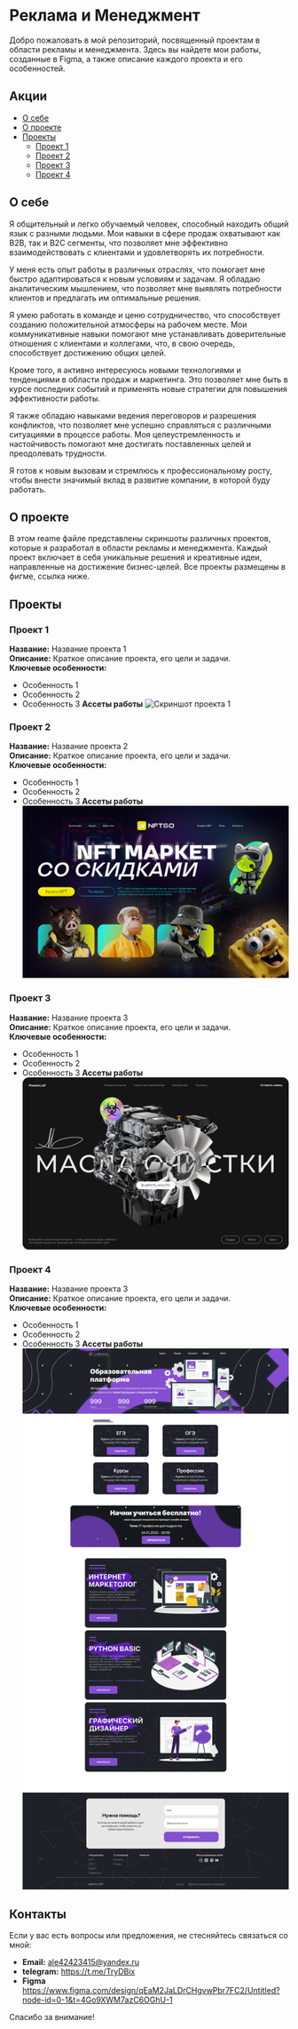 # Реклама и Менеджмент

Добро пожаловать в мой репозиторий, посвященный проектам в области рекламы и менеджмента. Здесь вы найдете мои работы, созданные в Figma, а также описание каждого проекта и его особенностей.

## Акции 
- [О себе](#о-себе)
- [О проекте](#о-проекте)
- [Проекты](#проекты)
  - [Проект 1](#проект-1)
  - [Проект 2](#проект-2)
  - [Проект 3](#проект-3)
  - [Проект 4](#проект-4)

## О себе

Я общительный и легко обучаемый человек, способный находить общий язык с разными людьми. Мои навыки в сфере продаж охватывают как B2B, так и B2C сегменты, что позволяет мне эффективно взаимодействовать с клиентами и удовлетворять их потребности. 

У меня есть опыт работы в различных отраслях, что помогает мне быстро адаптироваться к новым условиям и задачам. Я обладаю аналитическим мышлением, что позволяет мне выявлять потребности клиентов и предлагать им оптимальные решения. 

Я умею работать в команде и ценю сотрудничество, что способствует созданию положительной атмосферы на рабочем месте. Мои коммуникативные навыки помогают мне устанавливать доверительные отношения с клиентами и коллегами, что, в свою очередь, способствует достижению общих целей.

Кроме того, я активно интересуюсь новыми технологиями и тенденциями в области продаж и маркетинга. Это позволяет мне быть в курсе последних событий и применять новые стратегии для повышения эффективности работы.

Я также обладаю навыками ведения переговоров и разрешения конфликтов, что позволяет мне успешно справляться с различными ситуациями в процессе работы. Моя целеустремленность и настойчивость помогают мне достигать поставленных целей и преодолевать трудности.

Я готов к новым вызовам и стремлюсь к профессиональному росту, чтобы внести значимый вклад в развитие компании, в которой буду работать.

## О проекте

В этом reame файле представлены скриншоты различных проектов, которые я разработал в области рекламы и менеджмента. Каждый проект включает в себя уникальные решения и креативные идеи, направленные на достижение бизнес-целей. Все проекты размещены в фигме, ссылка ниже.

## Проекты

### Проект 1

**Название:** Название проекта 1  
**Описание:** Краткое описание проекта, его цели и задачи.  
**Ключевые особенности:**
- Особенность 1
- Особенность 2
- Особенность 3
**Ассеты работы**
![Скриншот проекта 1](assets/рекламнаякомпания1.png)

### Проект 2

**Название:** Название проекта 2  
**Описание:** Краткое описание проекта, его цели и задачи.  
**Ключевые особенности:**
- Особенность 1
- Особенность 2
- Особенность 3
**Ассеты работы**
![Скриншот проекта 2](assets/2project.png)
### Проект 3

**Название:** Название проекта 3  
**Описание:** Краткое описание проекта, его цели и задачи.  
**Ключевые особенности:**
- Особенность 1
- Особенность 2
- Особенность 3
**Ассеты работы**
![Скриншот проекта 3](assets/3project.png)
### Проект 4

**Название:** Название проекта 3  
**Описание:** Краткое описание проекта, его цели и задачи.  
**Ключевые особенности:**
- Особенность 1
- Особенность 2
- Особенность 3
**Ассеты работы**
![Скриншот проекта 4](assets/project4.png)

## Контакты

Если у вас есть вопросы или предложения, не стесняйтесь связаться со мной:

- **Email:** ale42423415@yandex.ru
- **telegram:** https://t.me/TryDBix
- **Figma** https://www.figma.com/design/qEaM2JaLDrCHgvwPbr7FC2/Untitled?node-id=0-1&t=4Go9XWM7azC6OGhU-1

Спасибо за внимание!
